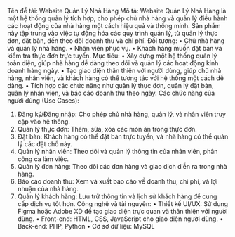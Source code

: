 Tên đề tài: Website Quản Lý Nhà Hàng
Mô tả:
Website Quản Lý Nhà Hàng là một hệ thống quản lý tích hợp, cho phép chủ nhà hàng và quản lý điều hành các hoạt động của nhà hàng một cách hiệu quả và thông minh. Sản phẩm này tập trung vào việc tự động hóa các quy trình quản lý, từ quản lý thực đơn, đặt bàn, đến theo dõi doanh thu và chi phí.
Đối tượng:
•	Chủ nhà hàng và quản lý nhà hàng.
•	Nhân viên phục vụ.
•	Khách hàng muốn đặt bàn và kiểm tra thực đơn trực tuyến.
Mục tiêu:
•	Xây dựng một hệ thống quản lý toàn diện, giúp nhà hàng dễ dàng theo dõi và quản lý các hoạt động kinh doanh hàng ngày.
•	Tạo giao diện thân thiện với người dùng, giúp chủ nhà hàng, nhân viên, và khách hàng có thể tương tác với hệ thống một cách dễ dàng.
•	Tích hợp các chức năng như quản lý thực đơn, quản lý đặt bàn, quản lý nhân viên, và báo cáo doanh thu theo ngày.
Các chức năng của người dùng (Use Cases):
1.	Đăng ký/Đăng nhập: Cho phép chủ nhà hàng, quản lý, và nhân viên truy cập vào hệ thống.
2.	Quản lý thực đơn: Thêm, sửa, xóa các món ăn trong thực đơn.
3.	Đặt bàn: Khách hàng có thể đặt bàn trực tuyến, và nhà hàng có thể quản lý các đặt chỗ này.
4.	Quản lý nhân viên: Theo dõi và quản lý thông tin của nhân viên, phân công ca làm việc.
5.	Quản lý đơn hàng: Theo dõi các đơn hàng và giao dịch diễn ra trong nhà hàng.
6.	Báo cáo doanh thu: Xem và xuất báo cáo về doanh thu, chi phí, và lợi nhuận của nhà hàng.
7.	Quản lý khách hàng: Lưu trữ thông tin và lịch sử khách hàng để cung cấp dịch vụ tốt hơn.
Công nghệ và tài nguyên:
•	Thiết kế UI/UX: Sử dụng Figma hoặc Adobe XD để tạo giao diện trực quan và thân thiện với người dùng.
•	Front-end: HTML, CSS, JavaScript cho giao diện người dùng.
•	Back-end: PHP, Python
•	Cơ sở dữ liệu: MySQL 



